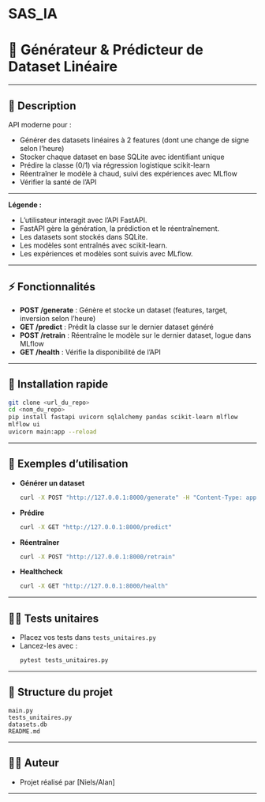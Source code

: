 # SAS_IA
# 🚀 Générateur & Prédicteur de Dataset Linéaire

---

## 📝 Description

API moderne pour :
- Générer des datasets linéaires à 2 features (dont une change de signe selon l’heure)
- Stocker chaque dataset en base SQLite avec identifiant unique
- Prédire la classe (0/1) via régression logistique scikit-learn
- Réentraîner le modèle à chaud, suivi des expériences avec MLflow
- Vérifier la santé de l’API

---

**Légende :**
- L’utilisateur interagit avec l’API FastAPI.
- FastAPI gère la génération, la prédiction et le réentraînement.
- Les datasets sont stockés dans SQLite.
- Les modèles sont entraînés avec scikit-learn.
- Les expériences et modèles sont suivis avec MLflow.

---

## ⚡ Fonctionnalités

- **POST /generate** : Génère et stocke un dataset (features, target, inversion selon l’heure)
- **GET /predict** : Prédit la classe sur le dernier dataset généré
- **POST /retrain** : Réentraîne le modèle sur le dernier dataset, logue dans MLflow
- **GET /health** : Vérifie la disponibilité de l’API

---

## 🚀 Installation rapide

```bash
git clone <url_du_repo>
cd <nom_du_repo>
pip install fastapi uvicorn sqlalchemy pandas scikit-learn mlflow
mlflow ui  
uvicorn main:app --reload
```

---

## 🧪 Exemples d’utilisation

- **Générer un dataset**
  ```bash
  curl -X POST "http://127.0.0.1:8000/generate" -H "Content-Type: application/json" -d "{\"n_samples\": 100}"
  ```
- **Prédire**
  ```bash
  curl -X GET "http://127.0.0.1:8000/predict"
  ```
- **Réentraîner**
  ```bash
  curl -X POST "http://127.0.0.1:8000/retrain"
  ```
- **Healthcheck**
  ```bash
  curl -X GET "http://127.0.0.1:8000/health"
  ```

---

## 🧑‍🔬 Tests unitaires

- Placez vos tests dans `tests_unitaires.py`
- Lancez-les avec :
  ```bash
  pytest tests_unitaires.py
  ```

---

## 📂 Structure du projet

```
main.py
tests_unitaires.py
datasets.db
README.md
```

---

## 👨‍💻 Auteur

- Projet réalisé par [Niels/Alan]

---